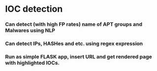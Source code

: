 # IOC detection
### Can detect (with high FP rates) name of APT groups and Malwares using NLP 

### Can detect IPs, HASHes and etc. using regex expression

### Run as simple FLASK app, insert URL and get rendered page with highlighted IOCs.

